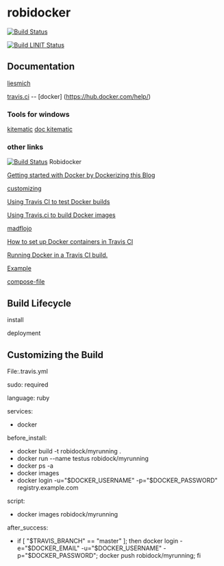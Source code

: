 # robidocker

[![Build Status](https://travis-ci.org/robisys/robidocker.svg)](https://travis-ci.org/robisys/robidocker)

[![Build LINIT Status ](https://lint.travis-ci.org/)](http://lint.travis-ci.org/robisys/robidocker)

## Documentation
[liesmich](liesmich.md)

[travis.ci](https://github.com/travis-ci/travis-ci)  --
[docker] (https://hub.docker.com/help/)

### Tools for windows
[kitematic](https://github.com/docker/kitematic) 
[doc kitematic](https://github.com/docker/docker.github.io/tree/master/kitematic)

### other links

[![Build Status ](https://docs.travis-ci.com/)](https://docs.travis-ci.com/)
Robidocker

[Getting started with Docker by Dockerizing this Blog](http://bencane.com/2015/12/01/getting-started-with-docker-by-dockerizing-this-blog/)

[customizing](https://docs.travis-ci.com/user/customizing-the-build)

[Using Travis CI to test Docker builds](http://bencane.com/2016/01/11/using-travis-ci-to-test-docker-builds/)

[Using Travis.ci to build Docker images](https://sebest.github.io/post/using-travis-ci-to-build-docker-images/)

[madflojo](https://github.com/madflojo/blog)

[How to set up Docker containers in Travis CI](https://mike42.me/blog/how-to-set-up-docker-containers-in-travis-ci)

[Running Docker in a Travis CI build.](https://github.com/moul/travis-docker)

[Example ](https://github.com/moul/travis-docker-example)


[ compose-file](https://docs.docker.com/compose/compose-file/)

## Build Lifecycle
install 

deployment

## Customizing the Build 
File:.travis.yml

sudo: required

language: ruby

services:
- docker

   
before_install:
- docker build -t robidock/myrunning .
- docker run --name testus  robidock/myrunning
- docker ps -a
- docker images
- docker login -u="$DOCKER_USERNAME" -p="$DOCKER_PASSWORD" registry.example.com

script:
- docker images robidock/myrunning

after_success:
 - if [ "$TRAVIS_BRANCH" == "master" ]; then
     docker login -e="$DOCKER_EMAIL" -u="$DOCKER_USERNAME" -p="$DOCKER_PASSWORD";
   docker push robidock/myrunning;
   fi

